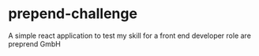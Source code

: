 # prepend-challenge
A simple react application to test my skill for a front end developer role are preprend GmbH
